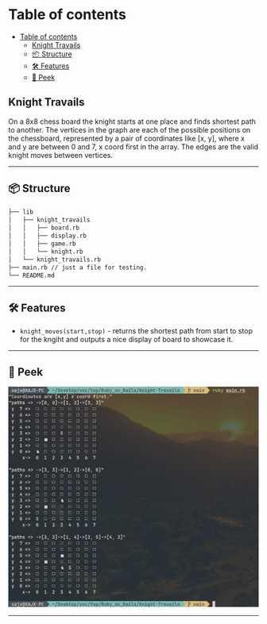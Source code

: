 # Table of contents

<!--toc:start-->
- [Table of contents](#table-of-contents)
  - [Knight Travails](#knight-travails)
  - [📦 Structure](#-structure)
  - [🛠 Features](#-features)
  - [🫣 Peek](#-peek)
<!--toc:end-->

## Knight Travails

On a 8x8 chess board the knight starts at one place and finds shortest path to another.
The vertices in the graph are each of the possible positions on the chessboard,
represented by a pair of coordinates like [x, y], where x and y are
between 0 and 7, x coord first in the array.
The edges are the valid knight moves between vertices.

---

## 📦 Structure

```plaintext
├── lib
│   ├── knight_travails
│   │   ├── board.rb
│   │   ├── display.rb
│   │   ├── game.rb
│   │   └── knight.rb
│   └── knight_travails.rb
├── main.rb // just a file for testing.
└── README.md
```

---

## 🛠 Features

- `knight_moves(start,stop)` - returns the shortest path from start to
stop for the kngiht and outputs a nice display of board to showcase it.

---

## 🫣 Peek

<img src="./images/peek.png" alt="image of output of the program">

---
